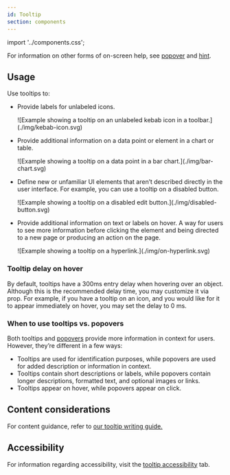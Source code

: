 ```yaml
---
id: Tooltip
section: components
---
```


import '../components.css';

For information on other forms of on-screen help, see [popover](/components/popover/design-guidelines) and [hint](/components/hint/design-guidelines). 

## Usage 
Use tooltips to:
- Provide labels for unlabeled icons.   

  <div class="ws-docs-content-img">
  ![Example showing a tooltip on an unlabeled kebab icon in a toolbar.](./img/kebab-icon.svg)
  </div>

- Provide additional information on a data point or element in a chart or table.   

  <div class="ws-docs-content-img">
  ![Example showing a tooltip on a data point in a bar chart.](./img/bar-chart.svg)
  </div>

- Define new or unfamiliar UI elements that aren’t described directly in the user interface. For example, you can use a tooltip on a disabled button.

  <div class="ws-docs-content-img">
  ![Example showing a tooltip on a disabled edit button.](./img/disabled-button.svg)
  </div>

- Provide additional information on text or labels on hover. A way for users to see more information before clicking the element and being directed to a new page or producing an action on the page.

  <div class="ws-docs-content-img">
  ![Example showing a tooltip on a hyperlink.](./img/on-hyperlink.svg)
  </div>

### Tooltip delay on hover
By default, tooltips have a 300ms entry delay when hovering over an object. Although this is the recommended delay time, you may customize it via prop. For example, if you have a tooltip on an icon, and you would like for it to appear immediately on hover, you may set the delay to 0 ms.

### When to use tooltips vs. popovers
Both tooltips and [popovers](/components/popover/design-guidelines) provide more information in context for users. However, they’re different in a few ways:

- Tooltips are used for identification purposes, while popovers are used for added description or information in context. 
- Tooltips contain short descriptions or labels, while popovers contain longer descriptions, formatted text, and optional images or links.
- Tooltips appear on hover, while popovers appear on click.   

## Content considerations
For content guidance, refer to [our tooltip writing guide.](/ux-writing/tooltips)

## Accessibility

For information regarding accessibility, visit the [tooltip accessibility](/components/tooltip/accessibility) tab.






